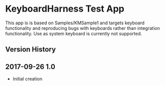 # KeyboardHarness Test App #

This app is is based on Samples/KMSample1 and targets keyboard functionality and reproducing bugs with keyboards rather than integration functionality. Use as system keyboard is currently not supported.

## Version History ##

## 2017-09-26 1.0
* Initial creation

